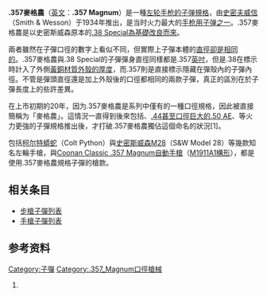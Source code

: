 **.357麥格農**（[英文](https://zh.wikipedia.org/wiki/英文 "wikilink")：**.357
Magnum**）是一種[左轮手枪的](../Page/左轮手枪.md "wikilink")[子弹規格](https://zh.wikipedia.org/wiki/子弹 "wikilink")，由[史密夫威信](https://zh.wikipedia.org/wiki/史密夫威信 "wikilink")（Smith
&
Wesson）于1934年推出，是当时火力最大的[手枪用子弹之一](../Page/手枪.md "wikilink")。.357麥格農是以史密斯威森原本的[.38
Special為基礎改良而來](../Page/.38_Special.md "wikilink")。

兩者雖然在子彈口徑的數字上看似不同，但實際上子彈本體的[直徑卻是相同的](https://zh.wikipedia.org/wiki/直徑 "wikilink")。.357麥格農與.38
Special的子彈彈身直徑同樣都是.357[英吋](https://zh.wikipedia.org/wiki/英吋 "wikilink")，但是.38在標示時計入了外側[黃銅材質外殼的厚度](https://zh.wikipedia.org/wiki/黃銅 "wikilink")，而.357則是直接標示隱藏在彈殼內的子彈內徑。不管是彈頭直徑還是加上外殼後的口徑都相同的兩款子彈，真正的區別在於子彈長度上的些許差異。

在上市初期的20年，因为.357麥格農是系列中僅有的一種口徑規格，因此被直接簡稱为「麥格農」。這情況一直得到後來包括、[.44甚至口徑巨大的](../Page/.44麥格農.md "wikilink")[.50
AE](../Page/.50_AE.md "wikilink")、等火力更強的子彈規格推出後，才打破.357麥格農獨佔這個命名的狀況\[1\]。

包括[柯尔特蟒蛇](../Page/柯爾特蟒蛇左輪手槍.md "wikilink")（Colt
Python）與[史密斯威森M28](../Page/史密斯威森M28左輪手槍.md "wikilink")（S\&W
Model 28）等幾款知名左輪手槍，與[Coonan Classic .357
Magnum自動手槍](https://zh.wikipedia.org/wiki/Coonan_Classic_.357_Magnum "wikilink")（[M1911A1構形](../Page/M1911手槍.md "wikilink")），都是使用.357麥格農規格子彈的槍款。

## 相关条目

  - [步槍子彈列表](../Page/步槍子彈列表.md "wikilink")
  - [手槍子彈列表](../Page/手槍子彈列表.md "wikilink")

## 参考资料

[Category:子彈](https://zh.wikipedia.org/wiki/Category:子彈 "wikilink")
[Category:.357_Magnum口徑槍械](https://zh.wikipedia.org/wiki/Category:.357_Magnum口徑槍械 "wikilink")

1.